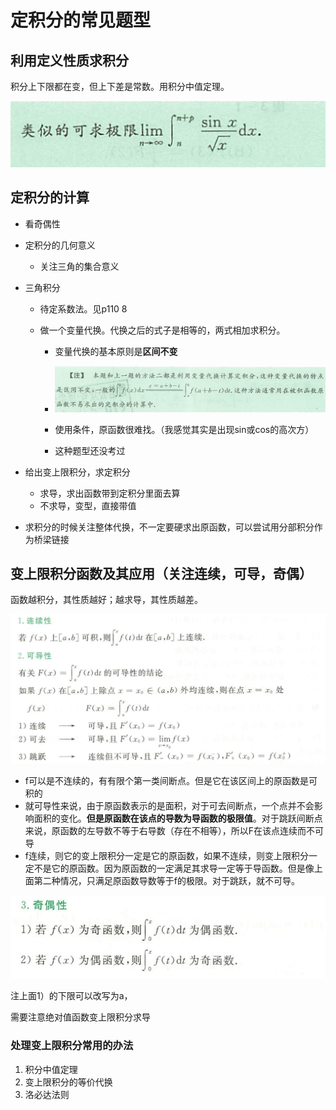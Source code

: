 # 定积分的常见题型

## 利用定义性质求积分

积分上下限都在变，但上下差是常数。用积分中值定理。

![image-20220929173213483](https://raw.githubusercontent.com/Alemdx/pic-bed/master/math3/image-20220929173213483.png)

## 定积分的计算

+ 看奇偶性

+ 定积分的几何意义

  + 关注三角的集合意义

+ 三角积分

  + 待定系数法。见p110 8

  + 做一个变量代换。代换之后的式子是相等的，两式相加求积分。

    + 变量代换的基本原则是**区间不变**
    + ![image-20220929181241504](https://raw.githubusercontent.com/Alemdx/pic-bed/master/math3/image-20220929181241504.png)

    + 使用条件，原函数很难找。（我感觉其实是出现sin或cos的高次方）
    + 这种题型还没考过

+ 给出变上限积分，求定积分

  + 求导，求出函数带到定积分里面去算
  + 不求导，变型，直接带值

+ 求积分的时候关注整体代换，不一定要硬求出原函数，可以尝试用分部积分作为桥梁链接

## 变上限积分函数及其应用（关注连续，可导，奇偶）

函数越积分，其性质越好；越求导，其性质越差。

![image-20220929214657097](https://raw.githubusercontent.com/Alemdx/pic-bed/master/math3/image-20220929214657097.png)

+ f可以是不连续的，有有限个第一类间断点。但是它在该区间上的原函数是可积的
+ 就可导性来说，由于原函数表示的是面积，对于可去间断点，一个点并不会影响面积的变化。**但是原函数在该点的导数为导函数的极限值**。对于跳跃间断点来说，原函数的左导数不等于右导数（存在不相等），所以F在该点连续而不可导
+ f连续，则它的变上限积分一定是它的原函数，如果不连续，则变上限积分一定不是它的原函数。因为原函数的一定满足其求导一定等于导函数。但是像上面第二种情况，只满足原函数导数等于f的极限。对于跳跃，就不可导。

![image-20220929215901989](https://raw.githubusercontent.com/Alemdx/pic-bed/master/math3/image-20220929215901989.png)

注上面1）的下限可以改写为a，

需要注意绝对值函数变上限积分求导

### 处理变上限积分常用的办法

1. 积分中值定理
2. 变上限积分的等价代换
3. 洛必达法则